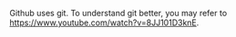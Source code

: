 Github uses git. To understand git better, you may refer to https://www.youtube.com/watch?v=8JJ101D3knE.
